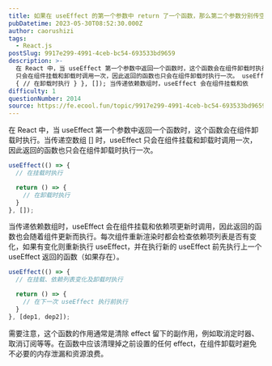 ```yaml
---
title: 如果在 useEffect 的第一个参数中 return 了一个函数，那么第二个参数分别传空数组和传依赖数组，该函数分别是在什么时候执行？
pubDatetime: 2023-05-30T08:52:30.000Z
author: caorushizi
tags:
  - React.js
postSlug: 9917e299-4991-4ceb-bc54-693533bd9659
description: >-
  在 React 中，当 useEffect 第一个参数中返回一个函数时，这个函数会在组件卸载时执行。当传递空数组 [] 时，useEffect
  只会在组件挂载和卸载时调用一次，因此返回的函数也只会在组件卸载时执行一次。 useEffect(() => { // 在挂载时执行 return () =>
  { // 在卸载时执行 } }, []); 当传递依赖数组时，useEffect 会在组件挂载和依
difficulty: 1
questionNumber: 2014
source: https://fe.ecool.fun/topic/9917e299-4991-4ceb-bc54-693533bd9659
---
```


在 React 中，当 useEffect 第一个参数中返回一个函数时，这个函数会在组件卸载时执行。当传递空数组 [] 时，useEffect 只会在组件挂载和卸载时调用一次，因此返回的函数也只会在组件卸载时执行一次。

```js
useEffect(() => {
  // 在挂载时执行

  return () => {
    // 在卸载时执行
  }
}, []);
```

当传递依赖数组时，useEffect 会在组件挂载和依赖项更新时调用，因此返回的函数也会随着组件更新而执行。每次组件重新渲染时都会检查依赖项列表是否有变化，如果有变化则重新执行 useEffect，并在执行新的 useEffect 前先执行上一个 useEffect 返回的函数（如果存在）。

```js
useEffect(() => {
  // 在挂载、依赖列表变化及卸载时执行

  return () => {
    // 在下一次 useEffect 执行前执行
  }
}, [dep1, dep2]);
```

需要注意，这个函数的作用通常是清除 effect 留下的副作用，例如取消定时器、取消订阅等等。在函数中应该清理掉之前设置的任何 effect，在组件卸载时避免不必要的内存泄漏和资源浪费。
